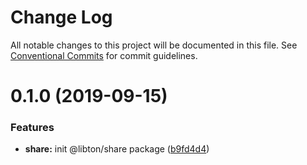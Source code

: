 # Change Log

All notable changes to this project will be documented in this file.
See [Conventional Commits](https://conventionalcommits.org) for commit guidelines.

# 0.1.0 (2019-09-15)

### Features

- **share:** init @libton/share package ([b9fd4d4](https://github.com/libton-project/libton/commit/b9fd4d4))
